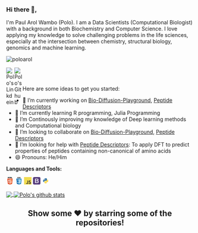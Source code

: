 ### Hi there 👋, 

I'm Paul Arol Wambo (Polo). I am a Data Scientists (Computational Biologist) with a background in both Biochemistry and Computer Science. I love applying my knowledge to solve challenging problems in the life sciences, especially at the intersection between chemistry, structural biology, genomics and machine learning.

<p align="left"> <img src="https://komarev.com/ghpvc/?username=poloarol&label=Views&color=blue&style=plastic" alt="poloarol" /> </p>

<a href="https://www.linkedin.com/in/paul-arol-wambo-36b099ab/">
  <img align="left" alt="Polo's Linkdein" width="22px" src="https://cdn.jsdelivr.net/npm/simple-icons@v3/icons/linkedin.svg" />
</a>
<a href="https://github.com/poloarol">
  <img align="left" alt="Polo's Github" width="22px" src="https://cdn.jsdelivr.net/npm/simple-icons@v3/icons/github.svg" />
</a>

<br/>
<br/>

Here are some ideas to get you started:

- 🔭 I’m currently working on [Bio-Diffusion-Playground](https://github.com/poloarol/bio-diffusion-playground), [Peptide Descriptors](https://github.com/poloarol/peptide-descriptors)
- 🌱 I’m currently learning R programming, Julia Programming
- 🌱 I’m Continously improving my knowledge of Deep learning methods and Computational biology
- 👯 I’m looking to collaborate on [Bio-Diffusion-Playground](https://github.com/poloarol/bio-diffusion-playground), [Peptide Descriptors](https://github.com/poloarol/peptide-descriptors)
- 🤔 I’m looking for help with [Peptide Descriptors](https://github.com/poloarol/peptide-descriptors): To apply DFT to predict properties of peptides containing non-canonical of amino acids
- 😄 Pronouns: He/Him

**Languages and Tools:**  

<code><img height="20" src="https://raw.githubusercontent.com/github/explore/80688e429a7d4ef2fca1e82350fe8e3517d3494d/topics/html/html.png"></code>
<code><img height="20" src="https://raw.githubusercontent.com/github/explore/80688e429a7d4ef2fca1e82350fe8e3517d3494d/topics/css/css.png"></code>
<code><img height="20" src="https://raw.githubusercontent.com/github/explore/80688e429a7d4ef2fca1e82350fe8e3517d3494d/topics/javascript/javascript.png"></code>
<code><img height="20" src="https://raw.githubusercontent.com/github/explore/80688e429a7d4ef2fca1e82350fe8e3517d3494d/topics/bootstrap/bootstrap.png"></code>
<code><img height="20" src="https://raw.githubusercontent.com/github/explore/80688e429a7d4ef2fca1e82350fe8e3517d3494d/topics/python/python.png"></code>



<a href="https://github.com/poloarol">
  <img align="center" src="https://github-readme-stats.vercel.app/api/top-langs/?username=poloarol&theme=light&hide_langs_below=1" />
</a>
<a href="https://github.com/poloarol">
 <img align="center" src="https://github-readme-stats.vercel.app/api?username=poloarol&show_icons=true&theme=light&line_height=27" alt="Polo's github stats"/>
</a>

## <div align="center">Show some ❤️ by starring some of the repositories!</div>